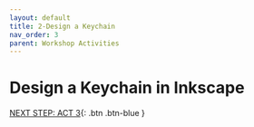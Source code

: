 ```yaml
---
layout: default
title: 2-Design a Keychain
nav_order: 3
parent: Workshop Activities
---
```


# Design a Keychain in Inkscape

[NEXT STEP: ACT 3](act-3.html){: .btn .btn-blue }
